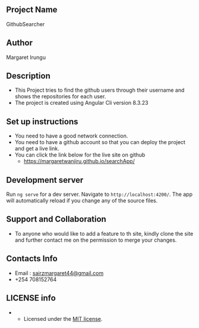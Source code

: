 ## Project Name

GithubSearcher

## Author

Margaret Irungu

## Description
* This Project tries to find the github users through their username and shows the repositories for each user.
* The project is created using Angular Cli version 8.3.23

## Set up instructions

- You need to have a good network connection.
- You need to have a github account so that you can deploy the project and get a live link.
- You can click the link below for the live site on github
  - https://margaretwanjiru.github.io/searchApp/

## Development server

Run `ng serve` for a dev server. Navigate to `http://localhost:4200/`. The app will automatically reload if you change any of the source files.

## Support and Collaboration

- To anyone who would like to add a feature to th site, kindly clone the site and further contact me on the permission to merge your changes.

## Contacts Info

- Email : sairzmargaret44@gmail.com
- +254 708152764

## LICENSE info

- - Licensed under the [MIT license](LICENSE).
